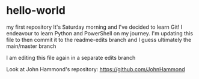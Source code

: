 # hello-world
my first repository
It's Saturday morning and I've decided to learn Git!  I endeavour to learn Python and PowerShell on my journey.
I'm updating this file to then commit it to the readme-edits branch and I guess ultimately the main/master branch

I am editing this file again in a separate edits branch

Look at John Hammond's repository:
https://github.com/JohnHammond
